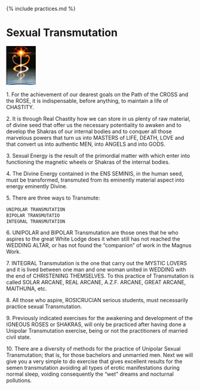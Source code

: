 {% include practices.md %}

# Sexual Transmutation

![Caduceo](/assets/img/caduceo.jpg)

1\.	For the achievement of our dearest goals on the Path of the CROSS and the ROSE, it is indispensable, before anything, to maintain a life of CHASTITY.  

2\.	It is through Real Chastity how we can store in us plenty of raw material, of divine seed that offer us the necessary potentiality to awaken and to develop the Shakras of our internal bodies and to conquer all those marvelous powers that turn us into MASTERS of LIFE, DEATH, LOVE and that convert us into authentic MEN, into ANGELS and into GODS.  

3\.	Sexual Energy is the result of the primordial matter with which enter into functioning the magnetic wheels or Shakras of the internal bodies.  

4\.	The Divine Energy contained in the ENS SEMINIS, in the human seed, must be transformed, transmuted from its eminently material aspect into energy eminently Divine.  

5\.	There are three ways to Transmute:  

    UNIPOLAR TRANSMUTATION
    BIPOLAR TRANSMUTATIO
    INTEGRAL TRANSMUTATION 

6\.	UNIPOLAR and BIPOLAR Transmutation are those ones that he who aspires to the great White Lodge does it when still has not reached the WEDDING ALTAR, or has not found the “companion” of work in the Magnus Work.  

7\.	INTEGRAL Transmutation is the one that carry out the MYSTIC LOVERS and it is lived between one man and one woman united in WEDDING with the end of CHRISTENING THEMSELVES.  To this practice of Transmutation is called SOLAR ARCANE, REAL ARCANE, A.Z.F. ARCANE, GREAT ARCANE, MAITHUNA, etc.  

8\.	All those who aspire, ROSICRUCIAN serious students, must necessarily practice sexual Transmutation.  

9\.	Previously indicated exercises for the awakening and development of the IGNEOUS ROSES or SHAKRAS, will only be practiced after having done a Unipolar Transmutation exercise, being or not the practitioners of married civil state.  

10\.	There are a diversity of methods for the practice of Unipolar Sexual Transmutation; that is, for those bachelors and unmarried men.  Next we will give you a very simple to do exercise that gives excellent results for the semen transmutation avoiding all types of erotic manifestations during normal sleep, voiding consequently the “wet” dreams and nocturnal pollutions.  
